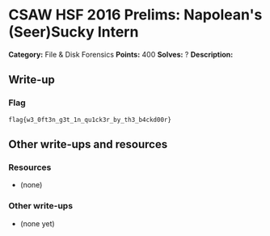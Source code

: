 # CSAW HSF 2016 Prelims: Napolean's (Seer)Sucky Intern

**Category:** File & Disk Forensics
**Points:** 400
**Solves:** ?
**Description:**

>
>

## Write-up



### Flag

``flag{w3_0ft3n_g3t_1n_qu1ck3r_by_th3_b4ckd00r}``

## Other write-ups and resources

### Resources
* (none)

### Other write-ups
* (none yet)
